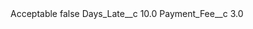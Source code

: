 <?xml version="1.0" encoding="UTF-8"?>
<CustomMetadata xmlns="http://soap.sforce.com/2006/04/metadata" xmlns:xsi="http://www.w3.org/2001/XMLSchema-instance" xmlns:xsd="http://www.w3.org/2001/XMLSchema">
    <label>Acceptable</label>
    <protected>false</protected>
    <values>
        <field>Days_Late__c</field>
        <value xsi:type="xsd:double">10.0</value>
    </values>
    <values>
        <field>Payment_Fee__c</field>
        <value xsi:type="xsd:double">3.0</value>
    </values>
</CustomMetadata>
